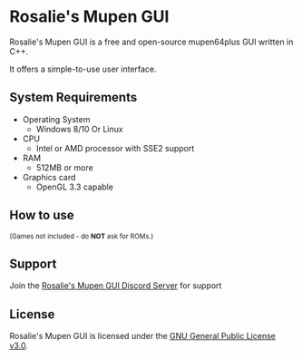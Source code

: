 # Rosalie's Mupen GUI

Rosalie's Mupen GUI is a free and open-source mupen64plus GUI written in C++.

It offers a simple-to-use user interface.

## System Requirements

* Operating System
  * Windows 8/10 Or Linux
* CPU
  * Intel or AMD processor with SSE2 support
* RAM
  * 512MB or more
* Graphics card
  * OpenGL 3.3 capable

## How to use

<sub>(Games not included - do **NOT** ask for ROMs.)</sub>

## Support

Join the [Rosalie's Mupen GUI Discord Server](https://discord.gg/k9GuyJ2PpF) for support

## License

Rosalie's Mupen GUI is licensed under the [GNU General Public License v3.0](https://www.gnu.org/licenses/gpl-3.0.en.html).